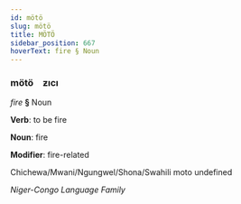 ```yaml
---
id: mötö
slug: mötö
title: MÖTÖ
sidebar_position: 667
hoverText: fire § Noun
---
```


### mötö&emsp;<span kind="abugida">ƶıcı</span>

*fire* **§** Noun

**Verb**: to be fire

**Noun**: fire

**Modifier**: fire-related

Chichewa/Mwani/Ngungwel/Shona/Swahili moto undefined

*Niger-Congo Language Family*
